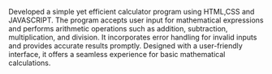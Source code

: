 Developed a simple yet efficient calculator program using HTML,CSS and JAVASCRIPT.
The program accepts user input for mathematical expressions and performs arithmetic operations such as addition, subtraction, multiplication, and division.
It incorporates error handling for invalid inputs and provides accurate results promptly. Designed with a user-friendly interface, it offers a seamless experience for basic mathematical calculations.
